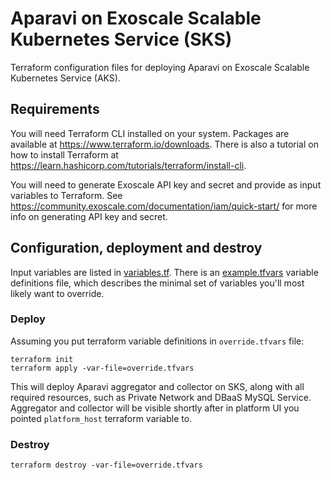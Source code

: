 # Aparavi on Exoscale Scalable Kubernetes Service (SKS)

Terraform configuration files for deploying Aparavi on Exoscale Scalable
Kubernetes Service (AKS).

## Requirements

You will need Terraform CLI installed on your system. Packages are available at
https://www.terraform.io/downloads. There is also a tutorial on how to install
Terraform at https://learn.hashicorp.com/tutorials/terraform/install-cli.

You will need to generate Exoscale API key and secret and provide as input
variables to Terraform. See
https://community.exoscale.com/documentation/iam/quick-start/ for more info on
generating API key and secret.

## Configuration, deployment and destroy

Input variables are listed in [variables.tf](./variables.tf). There is an
[example.tfvars](./example.tfvars) variable definitions file, which describes
the minimal set of variables you'll most likely want to override.

### Deploy

Assuming you put terraform variable definitions in `override.tfvars` file:

```
terraform init
terraform apply -var-file=override.tfvars
```

This will deploy Aparavi aggregator and collector on SKS, along with all
required resources, such as Private Network and DBaaS MySQL Service. Aggregator
and collector will be visible shortly after in platform UI you pointed
`platform_host` terraform variable to.

### Destroy

```
terraform destroy -var-file=override.tfvars
```
